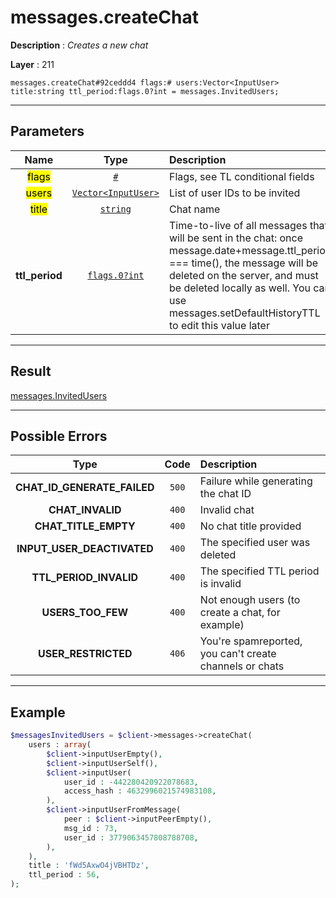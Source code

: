 # messages.createChat

**Description** : *Creates a new chat*

**Layer** : 211

```tl
messages.createChat#92ceddd4 flags:# users:Vector<InputUser> title:string ttl_period:flags.0?int = messages.InvitedUsers;
```

---

## Parameters

| Name | Type | Description |
| :---: | :---: | :--- |
| <mark>flags</mark> | [`#`](type/#) | Flags, see TL conditional fields |
| <mark>users</mark> | [`Vector<InputUser>`](type/InputUser) | List of user IDs to be invited |
| <mark>title</mark> | [`string`](type/string) | Chat name |
| **ttl_period** | [`flags.0?int`](type/int) | Time-to-live of all messages that will be sent in the chat: once message.date+message.ttl_period === time(), the message will be deleted on the server, and must be deleted locally as well. You can use messages.setDefaultHistoryTTL to edit this value later |

---

## Result

[messages.InvitedUsers](type/messages.InvitedUsers)

---

## Possible Errors

| Type | Code | Description |
| :---: | :---: | :--- |
| **CHAT_ID_GENERATE_FAILED** | `500` | Failure while generating the chat ID |
| **CHAT_INVALID** | `400` | Invalid chat |
| **CHAT_TITLE_EMPTY** | `400` | No chat title provided |
| **INPUT_USER_DEACTIVATED** | `400` | The specified user was deleted |
| **TTL_PERIOD_INVALID** | `400` | The specified TTL period is invalid |
| **USERS_TOO_FEW** | `400` | Not enough users (to create a chat, for example) |
| **USER_RESTRICTED** | `406` | You're spamreported, you can't create channels or chats |

---

## Example

```php
$messagesInvitedUsers = $client->messages->createChat(
	users : array(
		$client->inputUserEmpty(),
		$client->inputUserSelf(),
		$client->inputUser(
			user_id : -442280420922078683,
			access_hash : 4632996021574983108,
		),
		$client->inputUserFromMessage(
			peer : $client->inputPeerEmpty(),
			msg_id : 73,
			user_id : 3779063457808788708,
		),
	),
	title : 'fWd5AxwO4jVBHTDz',
	ttl_period : 56,
);
```